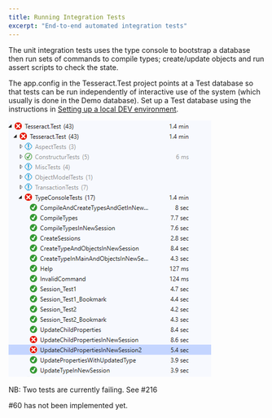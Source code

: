 ```yaml
---
title: Running Integration Tests
excerpt: "End-to-end automated integration tests"
---
```


The unit integration tests uses the type console to bootstrap a database then run sets of commands to compile types; create/update objects and run assert scripts to check the state.

The app.config in the Tesseract.Test project points at a Test database so that tests can be run independently of interactive use of the system (which usually is done in the Demo database). Set up a Test database using the instructions in [Setting up a local DEV environment](/Deployment/Setting-up-a-local-DEV-environment).



![image.png](../images/image-7bdffd5b-b139-4d1e-b204-b9c302a37e1e.png)

NB: Two tests are currently failing. See #216

#60 has not been implemented yet.